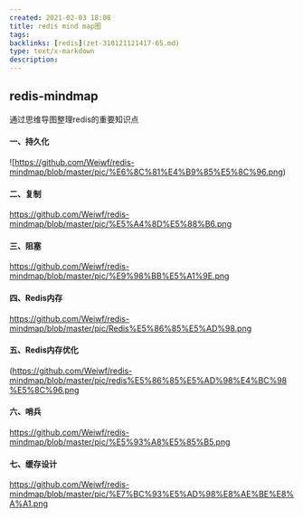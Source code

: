 ```yaml
---
created: 2021-02-03 18:08
title: redis mind map图
tags:
backlinks: [redis](zet-310121121417-65.md)
type: text/x-markdown
description: 
---
```


## redis-mindmap

通过思维导图整理redis的重要知识点

#### 一、持久化

![https://github.com/Weiwf/redis-mindmap/blob/master/pic/%E6%8C%81%E4%B9%85%E5%8C%96.png)

#### 二、复制

https://github.com/Weiwf/redis-mindmap/blob/master/pic/%E5%A4%8D%E5%88%B6.png

#### 三、阻塞

https://github.com/Weiwf/redis-mindmap/blob/master/pic/%E9%98%BB%E5%A1%9E.png

#### 四、Redis内存

https://github.com/Weiwf/redis-mindmap/blob/master/pic/Redis%E5%86%85%E5%AD%98.png

#### 五、Redis内存优化

(https://github.com/Weiwf/redis-mindmap/blob/master/pic/redis%E5%86%85%E5%AD%98%E4%BC%98%E5%8C%96.png

#### 六、哨兵

https://github.com/Weiwf/redis-mindmap/blob/master/pic/%E5%93%A8%E5%85%B5.png

#### 七、缓存设计

https://github.com/Weiwf/redis-mindmap/blob/master/pic/%E7%BC%93%E5%AD%98%E8%AE%BE%E8%A%A1.png
